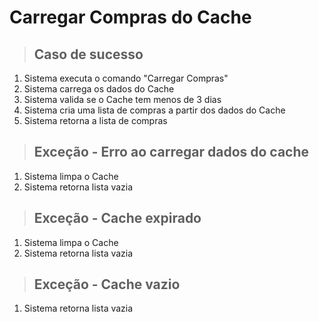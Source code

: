 # Carregar Compras do Cache

> ## Caso de sucesso

1. Sistema executa o comando "Carregar Compras"
2. Sistema carrega os dados do Cache
3. Sistema valida se o Cache tem menos de 3 dias
4. Sistema cria uma lista de compras a partir dos dados do Cache
5. Sistema retorna a lista de compras

> ## Exceção - Erro ao carregar dados do cache

1. Sistema limpa o Cache
2. Sistema retorna lista vazia


> ## Exceção - Cache expirado

1. Sistema limpa o Cache
2. Sistema retorna lista vazia

> ## Exceção - Cache vazio

1. Sistema retorna lista vazia
